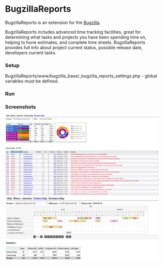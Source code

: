 # BugzillaReports
BugzillaReports is an extension for the [Bugzilla](https://www.bugzilla.org/).

BugzillaReports includes advanced time tracking facilities, great for determining what tasks 
and projects you have been spending time on, helping to hone estimates, and complete time sheets. 
BugzillaReports provides full info about project current status, possible release date, developers 
current tasks.
 
### Setup

BugzillaReports/www/bugzilla_base/_bugzilla_reports_settings.php - global variables must be defined.
 
### Run

### Screenshots

![Alt text](/screenshots/bug_reports.jpg?raw=true "Optional Title")
![Alt text](/screenshots/product_report.jpg?raw=true "Optional Title")
 	
